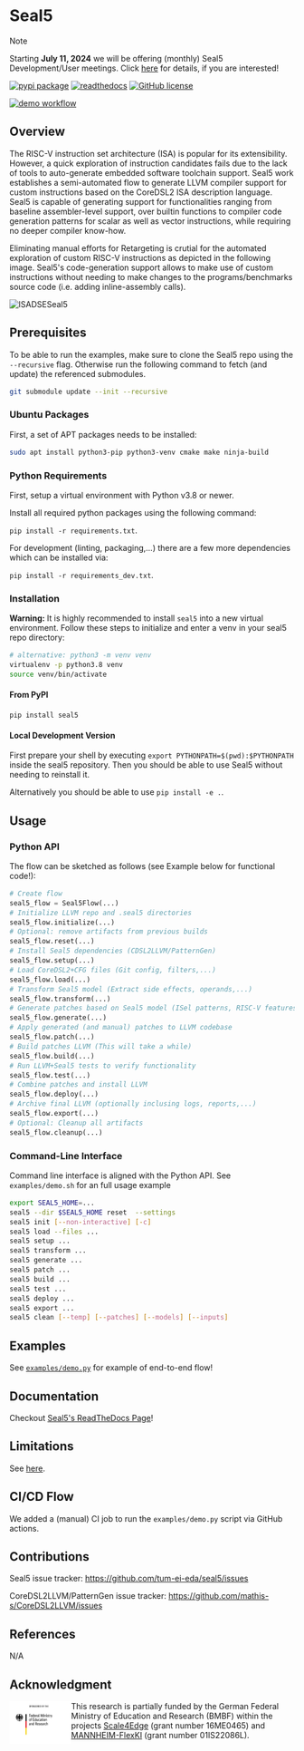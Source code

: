 # Seal5

> [!NOTE]
> Starting **July 11, 2024** we will be offering (monthly) Seal5 Development/User meetings. Click [here](https://github.com/tum-ei-eda/seal5/discussions/104) for details, if you are interested!

[![pypi package](https://badge.fury.io/py/seal5.svg)](https://pypi.org/project/seal5)
[![readthedocs](https://readthedocs.org/projects/seal5/badge/?version=latest)](https://seal5.readthedocs.io/en/latest/?version=latest)
[![GitHub license](https://img.shields.io/github/license/tum-ei-eda/seal5.svg)](https://github.com/tum-ei-eda/seal5/blob/main/LICENSE)

[![demo workflow](https://github.com/tum-ei-eda/seal5/actions/workflows/demo.yml/badge.svg)](https://github.com/tum-ei-eda/seal5/actions/workflows/demo.yml)

## Overview

The RISC-V instruction set architecture (ISA) is popular for its extensibility. However, a quick exploration of instruction candidates fails due to the lack of tools to auto-generate embedded software toolchain support. Seal5 work establishes a semi-automated flow to generate LLVM compiler support for custom instructions based on the CoreDSL2 ISA description language. Seal5 is capable of generating support for functionalities ranging from baseline assembler-level support, over builtin functions to compiler code generation patterns for scalar as well as vector instructions, while requiring no deeper compiler know-how.

Eliminating manual efforts for Retargeting is crutial for the automated exploration of custom RISC-V instructions as depicted in the following image. Seal5's code-generation support allows to make use of custom instructions without needing to make changes to the programs/benchmarks source code (i.e. adding inline-assembly calls).

![ISADSESeal5](https://github.com/tum-ei-eda/seal5/assets/7712605/f387f13f-fc26-4efb-b6e0-d0802ac08200)

## Prerequisites

To be able to run the examples, make sure to clone the Seal5 repo using the `--recursive` flag. Otherwise run the following command to fetch (and update) the referenced submodules.

```sh
git submodule update --init --recursive
```

### Ubuntu Packages

First, a set of APT packages needs to be installed:

```sh
sudo apt install python3-pip python3-venv cmake make ninja-build
```

### Python Requirements

First, setup a virtual environment with Python v3.8 or newer.

Install all required python packages using the following command:

`pip install -r requirements.txt`.

For development (linting, packaging,...) there are a few more dependencies which can be installed via:

`pip install -r requirements_dev.txt`.

### Installation

**Warning:** It is highly recommended to install `seal5` into a new virtual environment. Follow these steps to initialize and enter a venv in your seal5 repo directory:

```sh
# alternative: python3 -m venv venv
virtualenv -p python3.8 venv
source venv/bin/activate
```

#### From PyPI

```
pip install seal5
```

#### Local Development Version

First prepare your shell by executing `export PYTHONPATH=$(pwd):$PYTHONPATH` inside the seal5 repository. Then you should be able to use Seal5 without needing to reinstall it.

Alternatively you should be able to use `pip install -e .`.

## Usage

### Python API

The flow can be sketched as follows (see Example below for functional code!):

```python
# Create flow
seal5_flow = Seal5Flow(...)
# Initialize LLVM repo and .seal5 directories
seal5_flow.initialize(...)
# Optional: remove artifacts from previous builds
seal5_flow.reset(...)
# Install Seal5 dependencies (CDSL2LLVM/PatternGen)
seal5_flow.setup(...)
# Load CoreDSL2+CFG files (Git config, filters,...)
seal5_flow.load(...)
# Transform Seal5 model (Extract side effects, operands,...)
seal5_flow.transform(...)
# Generate patches based on Seal5 model (ISel patterns, RISC-V features,...)
seal5_flow.generate(...)
# Apply generated (and manual) patches to LLVM codebase
seal5_flow.patch(...)
# Build patches LLVM (This will take a while)
seal5_flow.build(...)
# Run LLVM+Seal5 tests to verify functionality
seal5_flow.test(...)
# Combine patches and install LLVM
seal5_flow.deploy(...)
# Archive final LLVM (optionally inclusing logs, reports,...)
seal5_flow.export(...)
# Optional: Cleanup all artifacts
seal5_flow.cleanup(...)
```

### Command-Line Interface

Command line interface is aligned with the Python API. See `examples/demo.sh` for an full usage example

```sh
export SEAL5_HOME=...
seal5 --dir $SEAL5_HOME reset  --settings
seal5 init [--non-interactive] [-c]
seal5 load --files ...
seal5 setup ...
seal5 transform ...
seal5 generate ...
seal5 patch ...
seal5 build ...
seal5 test ...
seal5 deploy ...
seal5 export ...
seal5 clean [--temp] [--patches] [--models] [--inputs]
```

## Examples

See [`examples/demo.py`](https://github.com/tum-ei-eda/seal5/blob/main/examples/demo.py) for example of end-to-end flow!

## Documentation

Checkout [Seal5's ReadTheDocs Page](https://seal5.readthedocs.io/en/latest/?version=latest)!

## Limitations

See [here](https://github.com/tum-ei-eda/seal5/blob/main/LIMITATIONS.md).

## CI/CD Flow

We added a (manual) CI job to run the `examples/demo.py` script via GitHub actions.

## Contributions

Seal5 issue tracker: https://github.com/tum-ei-eda/seal5/issues

CoreDSL2LLVM/PatternGen issue tracker: https://github.com/mathis-s/CoreDSL2LLVM/issues

## References

N/A

## Acknowledgment

<img src="./BMBF_gefoerdert_2017_en.jpg" alt="drawing" height="75" align="left" >

This research is partially funded by the German Federal Ministry of Education and Research (BMBF) within
the projects [Scale4Edge](https://www.edacentrum.de/scale4edge/) (grant number 16ME0465) and [MANNHEIM-FlexKI](https://www.edacentrum.de/projekte/MANNHEIM-FlexKI) (grant number 01IS22086L).
